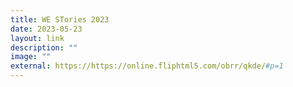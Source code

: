 ```yaml
---
title: WE STories 2023
date: 2023-05-23
layout: link
description: ""
image: ""
external: https://https://online.fliphtml5.com/obrr/qkde/#p=1
---
```

